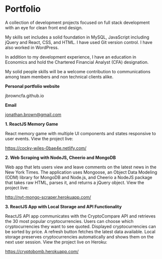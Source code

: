 # Portfolio

A collection of development projects focused on full stack development with an eye for clean front end design.

My skills set includes a solid foundation in MySQL, JavaScript including jQuery and React, CSS, and HTML. I have used Git version control. I have also worked in WordPress.

In addition to my development experience, I have an education in Economics and hold the Chartered Financial Analyst (CFA) designation. 

My solid people skills will be a welcome contribution to communications among team members and non technical clients alike.

**Personal portfolio website**

jbrowncfa.github.io

**Email**

jonathan.brown@gmail.com

**1. ReactJS Memory Game**

React memory game with multiple UI components and states responsive to user events.
View the project live:

https://cocky-wiles-0bae4e.netlify.com/

**2. Web Scraping with NodeJS, Cheerio and MongoDB**

Web app that lets users view and leave comments on the latest news in the New York Times. The application uses Mongoose, an Object Data Modeling (ODM) library for MongoDB and Node.js, and Cheerio a NodeJS package that takes raw HTML, parses it, and returns a jQuery object. 
View the project live:

http://nyt-mongo-scraper.herokuapp.com/

**3. ReactJS App with Local Storage and API Functionality**

ReactJS API app communicates with the CryptoCompare API and retrieves the 30 most popular cryptocurrencies. Users can choose which cryptocurrencies they want to see quoted. Displayed cryptocurrencies can be sorted by price. A refresh button fetches the latest data available. Local storage preserves cryptocurrencies automatically and shows them on the next user session.
View the project live on Heroku:

https://cryptobomb.herokuapp.com/
